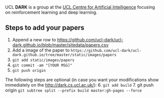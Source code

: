 UCL **DARK** is a group at the [UCL Centre for Artificial Intelligence](https://www.ucl.ac.uk/ai-centre/) focusing on reinforcement learning and deep learning.

## Steps to add your papers
1. Append a new row to https://github.com/ucl-dark/ucl-dark.github.io/blob/master/sitedata/papers.csv
2. Add a image of the paper to `https://github.com/ucl-dark/ucl-dark.github.io/tree/master/static/images/papers`
3. `git add static/images/papers`
4. `git commit -am "[YOUR MSG]"`
5. `git push origin`

The following steps are optional (in case you want your modifications show immediately on the http://dark.cs.ucl.ac.uk/):
6. `git add build`
7. git push origin `git subtree split --prefix build master:gh-pages --force`
